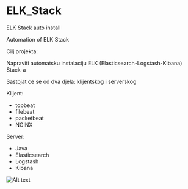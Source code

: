 # ELK_Stack
ELK Stack auto install

Automation of ELK Stack

Cilj projekta:

Napraviti automatsku instalaciju ELK (Elasticsearch-Logstash-Kibana) Stack-a

Sastojat ce se od dva djela: klijentskog i serverskog

Klijent:
- topbeat
- filebeat
- packetbeat
- NGINX

Server:
- Java
- Elasticsearch
- Logstash
- Kibana

![Alt text](/ELK_Stack/ELK_Stack.jpg?raw=true "ELK_Stack")

